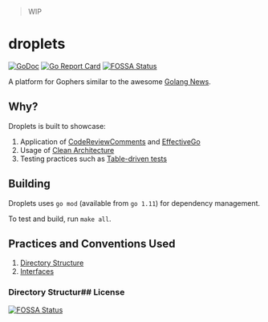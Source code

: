 > WIP

# droplets

[![GoDoc](https://godoc.org/github.com/spy16/droplets?status.svg)](https://godoc.org/github.com/spy16/droplets) [![Go Report Card](https://goreportcard.com/badge/github.com/spy16/droplets)](https://goreportcard.com/report/github.com/spy16/droplets)
[![FOSSA Status](https://app.fossa.io/api/projects/git%2Bgithub.com%2Fspy16%2Fdroplets.svg?type=shield)](https://app.fossa.io/projects/git%2Bgithub.com%2Fspy16%2Fdroplets?ref=badge_shield)

A platform for Gophers similar to the awesome [Golang News](http://golangnews.com).

## Why?

Droplets is built to showcase:

1. Application of [CodeReviewComments](https://github.com/golang/go/wiki/CodeReviewComments) and [EffectiveGo](https://golang.org/doc/effective_go.html)
2. Usage of [Clean Architecture](http://blog.cleancoder.com/uncle-bob/2012/08/13/the-clean-architecture.html)
3. Testing practices such as [Table-driven tests](https://github.com/golang/go/wiki/TableDrivenTests)


## Building

Droplets uses `go mod` (available from `go 1.11`) for dependency management.

To test and build, run `make all`.

## Practices and Conventions Used

1. [Directory Structure](./docs/organization.md)
2. [Interfaces](./docs/interfaces.md)

### Directory Structur## License
[![FOSSA Status](https://app.fossa.io/api/projects/git%2Bgithub.com%2Fspy16%2Fdroplets.svg?type=large)](https://app.fossa.io/projects/git%2Bgithub.com%2Fspy16%2Fdroplets?ref=badge_large)
